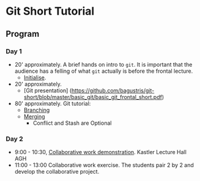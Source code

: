 # Git Short Tutorial

## Program

### Day 1

 - 20' approximately. A brief hands on intro to `git`. It is important that the audience has a felling of what `git` actually is before the frontal lecture. 
   - [Initialise](https://github.com/bagustris/git-short/blob/master/basic_git/initialize.md).
 - 20' approximately. 
   - [Git presentation] (https://github.com/bagustris/git-short/blob/master/basic_git/basic_git_frontal_short.pdf)
 - 80' approximately. Git tutorial:
   - [Branching](https://github.com/bagustris/git-short/blob/master/basic_git/branching.md)
   - [Merging](https://github.com/bagustris/git-short/blob/master/basic_git/merging.md)
      - Conflict and Stash are Optional

### Day 2

 - 9:00 - 10:30, [Collaborative work demonstration](https://github.com/nicolacavallini/codata/tree/master/collaborative_git). Kastler Lecture Hall AGH
 - 11:00 - 13:00 Collaborative work exercise. The students pair 2 by 2 and develop the collaborative project.
